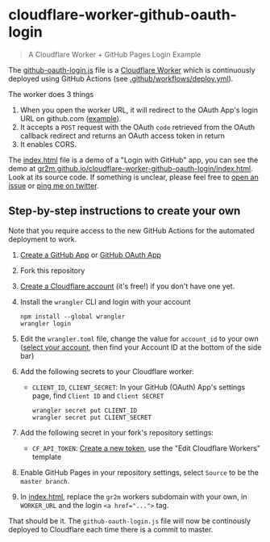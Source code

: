 # cloudflare-worker-github-oauth-login

> A Cloudflare Worker + GitHub Pages Login Example

The [github-oauth-login.js](github-oauth-login.js) file is a [Cloudflare Worker](https://workers.cloudflare.com/) which is continuously deployed using GitHub Actions (see [.github/workflows/deploy.yml](.github/workflows/deploy.yml)).

The worker does 3 things

1. When you open the worker URL, it will redirect to the OAuth App's login URL on github.com ([example](https://github-oauth-login.gr2m.workers.dev)).
2. It accepts a `POST` request with the OAuth `code` retrieved from the OAuth callback redirect and returns an OAuth access token in return
3. It enables CORS.

The [index.html](index.html) file is a demo of a "Login with GitHub" app, you can see the demo at [gr2m.github.io/cloudflare-worker-github-oauth-login/index.html](https://gr2m.github.io/cloudflare-worker-github-oauth-login/index.html). Look at its source code. If something is unclear, please feel free to [open an issue](https://github.com/gr2m/cloudflare-worker-github-oauth-login/issues) or [ping me on twitter](https://twitter.com/gr2m).

## Step-by-step instructions to create your own

Note that you require access to the new GitHub Actions for the automated deployment to work.

1. [Create a GitHub App](https://developer.github.com/apps/building-github-apps/creating-a-github-app/) or [GitHub OAuth App](https://developer.github.com/apps/building-oauth-apps/creating-an-oauth-app/)
1. Fork this repository
1. [Create a Cloudflare account](https://dash.cloudflare.com/) (it's free!) if you don't have one yet.
1. Install the `wrangler` CLI and login with your account

   ```
   npm install --global wrangler
   wrangler login
   ```

1. Edit the `wrangler.toml` file, change the value for `account_id` to your own ([select your account](https://dash.cloudflare.com/), then find your Account ID at the bottom of the side bar)
1. Add the following secrets to your Cloudflare worker:

   - `CLIENT_ID`, `CLIENT_SECRET`: In your GitHub (OAuth) App's settings page, find `Client ID` and `Client SECRET`

     ```
     wrangler secret put CLIENT_ID
     wrangler secret put CLIENT_SECRET
     ```

1. Add the following secret in your fork's repository settings:
   - `CF_API_TOKEN`: [Create a new token](https://dash.cloudflare.com/profile/api-tokens), use the "Edit Cloudflare Workers" template
1. Enable GitHub Pages in your repository settings, select `Source` to be the `master branch`.
1. In [index.html](index.html), replace the `gr2m` workers subdomain with your own, in `WORKER_URL` and the login `<a href="...">` tag.

That should be it. The `github-oauth-login.js` file will now be continously deployed to Cloudflare each time there is a commit to master.
